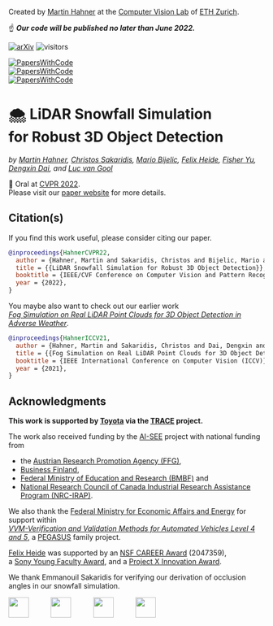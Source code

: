 Created by [Martin Hahner](https://sites.google.com/view/martinhahner/home) at the [Computer Vision Lab](https://vision.ee.ethz.ch/) of [ETH Zurich](https://ethz.ch/).

☝️ ___Our code will be published no later than June 2022.___

[![arXiv](https://img.shields.io/badge/arXiv-2203.15118-00ff00.svg)](https://arxiv.org/abs/2203.15118) ![visitors](https://visitor-badge.laobi.icu/badge?page_id=SysCV.LiDAR_snow_sim)

[![PapersWithCode](https://img.shields.io/endpoint.svg?url=https://paperswithcode.com/badge/lidar-snowfall-simulation-for-robust-3d/3d-object-detection-on-clear-weather)](https://paperswithcode.com/sota/3d-object-detection-on-clear-weather?p=lidar-snowfall-simulation-for-robust-3d) <br>
[![PapersWithCode](https://img.shields.io/endpoint.svg?url=https://paperswithcode.com/badge/lidar-snowfall-simulation-for-robust-3d/3d-object-detection-on-light-snowfall)](https://paperswithcode.com/sota/3d-object-detection-on-light-snowfall?p=lidar-snowfall-simulation-for-robust-3d) <br>
[![PapersWithCode](https://img.shields.io/endpoint.svg?url=https://paperswithcode.com/badge/lidar-snowfall-simulation-for-robust-3d/3d-object-detection-on-stf-heavy-snowfall)](https://paperswithcode.com/sota/3d-object-detection-on-stf-heavy-snowfall?p=lidar-snowfall-simulation-for-robust-3d)

# 🌨 LiDAR Snowfall Simulation <br> for Robust 3D Object Detection

*by [Martin Hahner](https://www.trace.ethz.ch/team/members/martin.html), [Christos Sakaridis](https://www.trace.ethz.ch/team/members/christos.html), [Mario Bijelic](http://mariobijelic.de), [Felix Heide](https://www.cs.princeton.edu/~fheide/), [Fisher Yu](https://www.yf.io/),  [Dengxin Dai](https://www.trace.ethz.ch/team/members/dengxin.html), and [Luc van Gool](https://www.trace.ethz.ch/team/members/luc.html)* <br>

📣 Oral at [CVPR 2022](https://cvpr2022.thecvf.com/). <br>
Please visit our [paper website](https://trace.ethz.ch/lidar_snow_sim) for more details.

## Citation(s)

If you find this work useful, please consider citing our paper.
```bibtex
@inproceedings{HahnerCVPR22,
  author = {Hahner, Martin and Sakaridis, Christos and Bijelic, Mario and Heide, Felix and Yu, Fisher and Dai, Dengxin and Van Gool, Luc},
  title = {{LiDAR Snowfall Simulation for Robust 3D Object Detection}},
  booktitle = {IEEE/CVF Conference on Computer Vision and Pattern Recognition (CVPR)},
  year = {2022},
}
```
You maybe also want to check out our earlier work <br>
[*Fog Simulation on Real LiDAR Point Clouds for 3D Object Detection in Adverse Weather*](https://github.com/MartinHahner/LiDAR_fog_sim).

```bibtex
@inproceedings{HahnerICCV21,
  author = {Hahner, Martin and Sakaridis, Christos and Dai, Dengxin and Van Gool, Luc},
  title = {{Fog Simulation on Real LiDAR Point Clouds for 3D Object Detection in Adverse Weather}},
  booktitle = {IEEE International Conference on Computer Vision (ICCV)},
  year = {2021},
}
```

## Acknowledgments

**This work is supported by [Toyota](https://www.toyota-europe.com/) via the [TRACE](https://www.trace.ethz.ch/) project.**

The work also received funding by the [AI-SEE](https://www.ai-see.eu/) project with national funding from
- the [Austrian Research Promotion Agency (FFG)](https://www.ffg.at/), 
- [Business Finland](https://www.businessfinland.fi/), 
- [Federal Ministry of Education and Research (BMBF)](https://www.bmbf.de/bmbf/en/home/home_node.html) and 
- [National Research Council of Canada Industrial Research Assistance Program (NRC-IRAP)](https://nrc.canada.ca/en/support-technology-innovation). 

We also thank the [Federal Ministry for Economic Affairs and Energy](https://www.bmwi.de/Navigation/EN/Home/home.html) for support within <br>
[*VVM-Verification and Validation Methods for Automated Vehicles Level 4 and 5*](https://www.vvm-projekt.de/en/project), a [PEGASUS](https://pegasus-family.de/) family project. 

[Felix Heide](https://www.cs.princeton.edu/~fheide/) was supported by an [NSF CAREER Award](https://www.cs.princeton.edu/news/national-science-foundation-awarded-professor-felix-heide-nsf-career-award) (2047359), <br>
a [Sony Young Faculty Award](https://www.sony.com/en/SonyInfo/research-award-program/), and a [Project X Innovation Award](https://aspire-report.princeton.edu/engineering/project-x-fund).

We thank Emmanouil Sakaridis for verifying our derivation of occlusion angles in our snowfall simulation.

[<img src="https://user-images.githubusercontent.com/14181188/160494058-9a965ac4-3ae3-4633-9d3c-25ef8462286f.png" height="40">](https://ethz.ch) &nbsp; &nbsp; &nbsp; &nbsp; &nbsp; [<img src="https://user-images.githubusercontent.com/14181188/160494439-cca6665b-0732-4dda-90d9-1d3c77e7f6f8.png" height="40">](https://www.princeton.edu)  &nbsp; &nbsp; &nbsp; &nbsp; &nbsp; [<img src="https://user-images.githubusercontent.com/14181188/160494968-189c96cc-0a34-4e56-96c7-3a33ea439919.png" height="40">](https://www.mpi-inf.mpg.de)  &nbsp; &nbsp; &nbsp; &nbsp; &nbsp; [<img src="https://user-images.githubusercontent.com/14181188/160495259-f60ee657-3d04-40a8-abad-d8a9c42dd8fc.png" height="40">](https://www.kuleuven.be)

